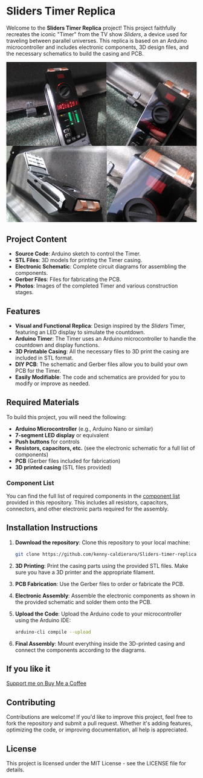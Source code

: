 # Sliders Timer Replica

Welcome to the **Sliders Timer Replica** project! This project faithfully recreates the iconic "Timer" from the TV show _Sliders_, a device used for traveling between parallel universes. This replica is based on an Arduino microcontroller and includes electronic components, 3D design files, and the necessary schematics to build the casing and PCB.

![Sliders Timer Replica](./PICTURES/IMG_20200306_144748.jpg)

## Project Content

- **Source Code**: Arduino sketch to control the Timer.
- **STL Files**: 3D models for printing the Timer casing.
- **Electronic Schematic**: Complete circuit diagrams for assembling the components.
- **Gerber Files**: Files for fabricating the PCB.
- **Photos**: Images of the completed Timer and various construction stages.

## Features

- **Visual and Functional Replica**: Design inspired by the _Sliders_ Timer, featuring an LED display to simulate the countdown.
- **Arduino Timer**: The Timer uses an Arduino microcontroller to handle the countdown and display functions.
- **3D Printable Casing**: All the necessary files to 3D print the casing are included in STL format.
- **DIY PCB**: The schematic and Gerber files allow you to build your own PCB for the Timer.
- **Easily Modifiable**: The code and schematics are provided for you to modify or improve as needed.

## Required Materials

To build this project, you will need the following:

- **Arduino Microcontroller** (e.g., Arduino Nano or similar)
- **7-segment LED display** or equivalent
- **Push buttons** for controls
- **Resistors, capacitors, etc.** (see the electronic schematic for a full list of components)
- **PCB** (Gerber files included for fabrication)
- **3D printed casing** (STL files provided)

### Component List

You can find the full list of required components in the [component list](./PARTS/ORIGINAL%20TIMERS%20PARTS.pdf) provided in this repository. This includes all resistors, capacitors, connectors, and other electronic parts required for the assembly.

## Installation Instructions

1. **Download the repository**:
   Clone this repository to your local machine:

   ```bash
   git clone https://github.com/kenny-caldieraro/Sliders-timer-replica.git

   ```

2. **3D Printing**:
   Print the casing parts using the provided STL files. Make sure you have a 3D printer and the appropriate filament.

3. **PCB Fabrication**:
   Use the Gerber files to order or fabricate the PCB.

4. **Electronic Assembly**:
   Assemble the electronic components as shown in the provided schematic and solder them onto the PCB.

5. **Upload the Code**:
   Upload the Arduino code to your microcontroller using the Arduino IDE:

   ```bash
   arduino-cli compile --upload
   ```

6. **Final Assembly**:
   Mount everything inside the 3D-printed casing and connect the components according to the diagrams.

## If you like it
[Support me on Buy Me a Coffee](https://buymeacoffee.com/kenny.caldieraro)

## Contributing

Contributions are welcome! If you'd like to improve this project, feel free to fork the repository and submit a pull request. Whether it's adding features, optimizing the code, or improving documentation, all help is appreciated.

## License

This project is licensed under the MIT License - see the LICENSE file for details.
